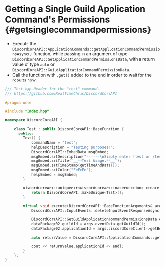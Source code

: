 Getting a Single Guild Application Command's Permissions {#getsinglecommandpermissions}
============
- Execute the `DiscordCoreAPI::ApplicationCommands::getApplicationCommandPermissionsAsync()` function, while passing in an argument of type `DiscordCoreAPI::GetApplicationCommandPermissionsData`, with a return value of type `auto` or `DiscordCoreAPI::GuildApplicationCommandPermissionData`.
- Call the function with `.get()` added to the end in order to wait for the results now.

```cpp
/// Test.hpp-Header for the "test" command.
/// https://github.com/RealTimeChris/DiscordCoreAPI

#pragma once

#include "Index.hpp"

namespace DiscordCoreAPI {

	class Test : public DiscordCoreAPI::BaseFunction {
	  public:
		Test() {
			commandName = "test";
			helpDescription = "Testing purposes!";
			DiscordCoreAPI::EmbedData msgEmbed;
			msgEmbed.setDescription("------\nSimply enter !test or /test!\n------");
			msgEmbed.setTitle("__**Test Usage:**__");
			msgEmbed.setTimeStamp(getTimeAndDate());
			msgEmbed.setColor("FeFeFe");
			helpEmbed = msgEmbed;
		}

		DiscordCoreAPI::UniquePtr<DiscordCoreAPI::BaseFunction> create() {
			return DiscordCoreAPI::makeUnique<Test>();
		}

		virtual void execute(DiscordCoreAPI::BaseFunctionArguments& args) {
			DiscordCoreAPI::InputEvents::deleteInputEventResponseAsync(args.eventData).get();

			DiscordCoreAPI::GetGuildApplicationCommandPermissionsData dataPackage02;
			dataPackage02.guildId = args.eventData.getGuildId();
			dataPackage02.applicationId = args.discordCoreClient->getBotUser().id;

			auto returnValue = DiscordCoreAPI::ApplicationCommands::getApplicationCommandPermissionsAsync(dataPackage02).get();

			cout << returnValue.applicationId << endl;
		}
	};
}
```